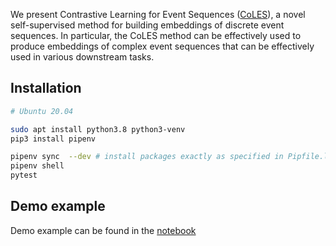 We present Contrastive Learning for Event Sequences ([CoLES](https://arxiv.org/abs/2002.08232)), a novel self-supervised method for building embeddings
of discrete event sequences. In particular, the CoLES method can be effectively used to produce embeddings of complex 
event sequences that can be effectively used in various downstream tasks.

## Installation

```sh
# Ubuntu 20.04

sudo apt install python3.8 python3-venv
pip3 install pipenv

pipenv sync  --dev # install packages exactly as specified in Pipfile.lock
pipenv shell
pytest

```
## Demo example

Demo example can be found in the [notebook](demo/example.ipynb)
